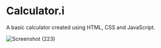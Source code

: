 # Calculator.i
A basic calculator created using HTML, CSS and JavaScript.

![Screenshot (223)](https://user-images.githubusercontent.com/114985411/231563730-e2ec45af-165e-4356-a0ce-be2406f7f396.png)


